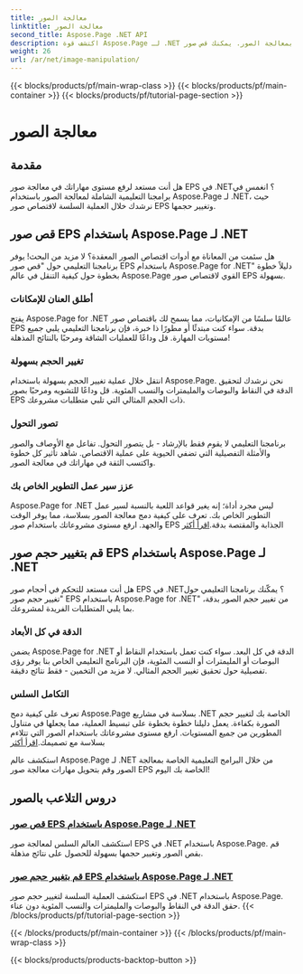 ```yaml
---
title: معالجة الصور
linktitle: معالجة الصور
second_title: Aspose.Page .NET API
description: اكتشف قوة Aspose.Page لـ .NET من خلال البرامج التعليمية الخاصة بمعالجة الصور. يمكنك قص صور EPS وتغيير حجمها بسهولة للحصول على نتائج مذهلة ودقيقة.
weight: 26
url: /ar/net/image-manipulation/
---
```


{{< blocks/products/pf/main-wrap-class >}}
{{< blocks/products/pf/main-container >}}
{{< blocks/products/pf/tutorial-page-section >}}

# معالجة الصور

## مقدمة

هل أنت مستعد لرفع مستوى مهاراتك في معالجة صور EPS في .NET؟ انغمس في برامجنا التعليمية الشاملة لمعالجة الصور باستخدام Aspose.Page لـ .NET، حيث نرشدك خلال العملية السلسة لاقتصاص صور EPS وتغيير حجمها.

## قص صور EPS باستخدام Aspose.Page لـ .NET
هل سئمت من المعاناة مع أدوات اقتصاص الصور المعقدة؟ لا مزيد من البحث! يوفر برنامجنا التعليمي حول "قص صور EPS باستخدام Aspose.Page for .NET" دليلاً خطوة بخطوة حول كيفية التنقل في عالم Aspose.Page القوي لاقتصاص صور EPS بسهولة.

### أطلق العنان للإمكانات
يفتح Aspose.Page for .NET عالمًا سلسًا من الإمكانيات، مما يسمح لك باقتصاص صور EPS بدقة. سواء كنت مبتدئًا أو مطورًا ذا خبرة، فإن برنامجنا التعليمي يلبي جميع مستويات المهارة. قل وداعًا للعمليات الشاقة ومرحبًا بالنتائج المذهلة!

### تغيير الحجم بسهولة
انتقل خلال عملية تغيير الحجم بسهولة باستخدام Aspose.Page. نحن نرشدك لتحقيق الدقة في النقاط والبوصات والمليمترات والنسب المئوية. قل وداعًا للتشويه ومرحبًا بصور EPS ذات الحجم المثالي التي تلبي متطلبات مشروعك.

### تصور التحول
برنامجنا التعليمي لا يقوم فقط بالإرشاد - بل يتصور التحول. تفاعل مع الأوصاف والصور والأمثلة التفصيلية التي تضفي الحيوية على عملية الاقتصاص. شاهد تأثير كل خطوة واكتسب الثقة في مهاراتك في معالجة الصور.

### عزز سير عمل التطوير الخاص بك
 Aspose.Page for .NET ليس مجرد أداة؛ إنه يغير قواعد اللعبة بالنسبة لسير عمل التطوير الخاص بك. تعرف على كيفية دمج معالجة الصور بسلاسة، مما يوفر الوقت والجهد. ارفع مستوى مشروعاتك باستخدام صور EPS الجذابة والمقتصة بدقة.[اقرأ أكثر](./crop-eps-images/)

## قم بتغيير حجم صور EPS باستخدام Aspose.Page لـ .NET
هل أنت مستعد للتحكم في أحجام صور EPS في .NET؟ يمكّنك برنامجنا التعليمي حول "تغيير حجم صور EPS باستخدام Aspose.Page for .NET" من تغيير حجم الصور بدقة، بما يلبي المتطلبات الفريدة لمشروعك.

### الدقة في كل الأبعاد
يضمن Aspose.Page for .NET الدقة في كل البعد. سواء كنت تعمل باستخدام النقاط أو البوصات أو المليمترات أو النسب المئوية، فإن البرنامج التعليمي الخاص بنا يوفر رؤى تفصيلية حول تحقيق تغيير الحجم المثالي. لا مزيد من التخمين - فقط نتائج دقيقة.

### التكامل السلس
 تعرف على كيفية دمج Aspose.Page بسلاسة في مشاريع .NET الخاصة بك لتغيير حجم الصورة بكفاءة. يعمل دليلنا خطوة بخطوة على تبسيط العملية، مما يجعلها في متناول المطورين من جميع المستويات. ارفع مستوى مشروعاتك باستخدام الصور التي تتلاءم بسلاسة مع تصميمك.[اقرأ أكثر](./resize-eps-images/)

استكشف عالم Aspose.Page لـ .NET من خلال البرامج التعليمية الخاصة بمعالجة الصور وقم بتحويل مهارات معالجة صور EPS الخاصة بك اليوم!
## دروس التلاعب بالصور
### [قص صور EPS باستخدام Aspose.Page لـ .NET](./crop-eps-images/)
استكشف العالم السلس لمعالجة صور EPS في .NET باستخدام Aspose.Page. قم بقص الصور وتغيير حجمها بسهولة للحصول على نتائج مذهلة.
### [قم بتغيير حجم صور EPS باستخدام Aspose.Page لـ .NET](./resize-eps-images/)
استكشف العملية السلسة لتغيير حجم صور EPS في .NET باستخدام Aspose.Page. حقق الدقة في النقاط والبوصات والمليمترات والنسب المئوية دون عناء.
{{< /blocks/products/pf/tutorial-page-section >}}

{{< /blocks/products/pf/main-container >}}
{{< /blocks/products/pf/main-wrap-class >}}

{{< blocks/products/products-backtop-button >}}
